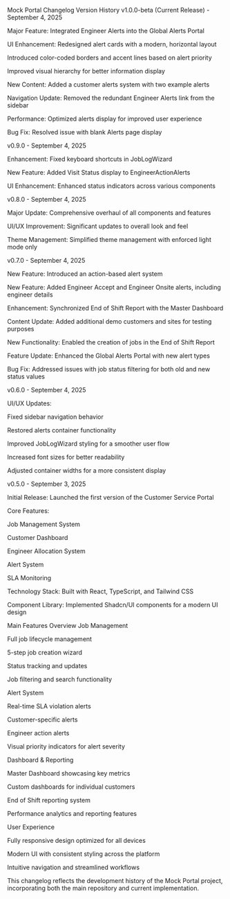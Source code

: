 Mock Portal Changelog
Version History
v1.0.0-beta (Current Release) - September 4, 2025

Major Feature: Integrated Engineer Alerts into the Global Alerts Portal

UI Enhancement: Redesigned alert cards with a modern, horizontal layout

Introduced color-coded borders and accent lines based on alert priority

Improved visual hierarchy for better information display

New Content: Added a customer alerts system with two example alerts

Navigation Update: Removed the redundant Engineer Alerts link from the sidebar

Performance: Optimized alerts display for improved user experience

Bug Fix: Resolved issue with blank Alerts page display

v0.9.0 - September 4, 2025

Enhancement: Fixed keyboard shortcuts in JobLogWizard

New Feature: Added Visit Status display to EngineerActionAlerts

UI Enhancement: Enhanced status indicators across various components

v0.8.0 - September 4, 2025

Major Update: Comprehensive overhaul of all components and features

UI/UX Improvement: Significant updates to overall look and feel

Theme Management: Simplified theme management with enforced light mode only

v0.7.0 - September 4, 2025

New Feature: Introduced an action-based alert system

New Feature: Added Engineer Accept and Engineer Onsite alerts, including engineer details

Enhancement: Synchronized End of Shift Report with the Master Dashboard

Content Update: Added additional demo customers and sites for testing purposes

New Functionality: Enabled the creation of jobs in the End of Shift Report

Feature Update: Enhanced the Global Alerts Portal with new alert types

Bug Fix: Addressed issues with job status filtering for both old and new status values

v0.6.0 - September 4, 2025

UI/UX Updates:

Fixed sidebar navigation behavior

Restored alerts container functionality

Improved JobLogWizard styling for a smoother user flow

Increased font sizes for better readability

Adjusted container widths for a more consistent display

v0.5.0 - September 3, 2025

Initial Release: Launched the first version of the Customer Service Portal

Core Features:

Job Management System

Customer Dashboard

Engineer Allocation System

Alert System

SLA Monitoring

Technology Stack: Built with React, TypeScript, and Tailwind CSS

Component Library: Implemented Shadcn/UI components for a modern UI design

Main Features Overview
Job Management

Full job lifecycle management

5-step job creation wizard

Status tracking and updates

Job filtering and search functionality

Alert System

Real-time SLA violation alerts

Customer-specific alerts

Engineer action alerts

Visual priority indicators for alert severity

Dashboard & Reporting

Master Dashboard showcasing key metrics

Custom dashboards for individual customers

End of Shift reporting system

Performance analytics and reporting features

User Experience

Fully responsive design optimized for all devices

Modern UI with consistent styling across the platform

Intuitive navigation and streamlined workflows

This changelog reflects the development history of the Mock Portal project, incorporating both the main repository and current implementation.